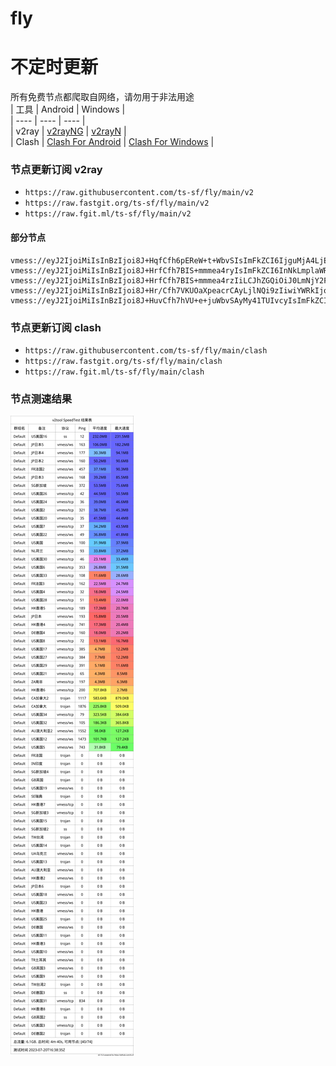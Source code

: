 # fly
# 不定时更新
所有免费节点都爬取自网络，请勿用于非法用途  
|  工具  | Android  | Windows  |  
|  ----  | ----   | ----  |  
| v2ray  | [v2rayNG](https://github.com/2dust/v2rayNG/releases) | [v2rayN](https://github.com/2dust/v2rayN/releases) |  
| Clash  | [Clash For Android](https://github.com/Kr328/ClashForAndroid/releases) | [Clash For Windows](https://github.com/Fndroid/clash_for_windows_pkg/releases) | 
  
### 节点更新订阅  v2ray
- `https://raw.githubusercontent.com/ts-sf/fly/main/v2`  
- `https://raw.fastgit.org/ts-sf/fly/main/v2`  
- `https://raw.fgit.ml/ts-sf/fly/main/v2`  
#### 部分节点  
``` 
vmess://eyJ2IjoiMiIsInBzIjoi8J+HqfCfh6pEReW+t+WbvSIsImFkZCI6IjguMjA4LjEwLjE2OSIsInBvcnQiOiI0NDMiLCJpZCI6IjIzZDI4Y2Q4LWNjZDUtNGI3ZC05Y2NjLTM1ZDUzNTdmNjk5ZiIsImFpZCI6IjAiLCJzY3kiOiJhdXRvIiwibmV0Ijoid3MiLCJ0eXBlIjoibm9uZSIsImhvc3QiOiJNY2ktUmlnaHRlbC10YWxpYS1tb2toYWJlcmF0LmlyYW5jZWxsLWlyYW5jZWxsLndlYnNpdGUiLCJwYXRoIjoiL0BTZXl5ZWRNVEBTZXl5ZWRNVCIsInRscyI6InRscyIsInNuaSI6IiIsInRlc3RfbmFtZSI6IkRF5b635Zu9In0=
vmess://eyJ2IjoiMiIsInBzIjoi8J+HrfCfh7BIS+mmmea4ryIsImFkZCI6InNkLmplaWRpYW4ueHl6IiwicG9ydCI6IjIxOTQ5IiwiaWQiOiI5YThlMjRmNC01MTQyLTQyODItODQ1ZC0yMmJmZmVmYTFjMWIiLCJhaWQiOiIwIiwic2N5IjoiYXV0byIsIm5ldCI6IndzIiwidHlwZSI6Im5vbmUiLCJob3N0IjoidG1zLmRpbmd0YWxrLmNvbSIsInBhdGgiOiIvIiwidGxzIjoiIiwic25pIjoiIiwidGVzdF9uYW1lIjoiSEvpppnmuK8ifQ==
vmess://eyJ2IjoiMiIsInBzIjoi8J+HrfCfh7BIS+mmmea4rzIiLCJhZGQiOiJ0LmNjY2FvLmN5b3UiLCJwb3J0IjoiMTY2MjciLCJpZCI6IjE4OGNmYjZkLWMxOWUtNDZjMC1hNDYyLTdlNDliYjEyYmIzMiIsImFpZCI6IjAiLCJzY3kiOiJhdXRvIiwibmV0Ijoid3MiLCJ0eXBlIjoibm9uZSIsImhvc3QiOiIiLCJwYXRoIjoiLyIsInRscyI6IiIsInNuaSI6IiIsInRlc3RfbmFtZSI6IkhL6aaZ5rivMiJ9
vmess://eyJ2IjoiMiIsInBzIjoi8J+Hr/Cfh7VKUOaXpeacrCAyLjlNQi9zIiwiYWRkIjoiY2ZjZG41LnNhbmZlbmNkbi5uZXQiLCJwb3J0IjoiMjA1MiIsImlkIjoiMGUxMjE1ZTQtYWE3YS00N2FjLWJiZjktMjdiODQ1NjVlZWU1IiwiYWlkIjoiMCIsInNjeSI6ImF1dG8iLCJuZXQiOiJ3cyIsInR5cGUiOiJub25lIiwiaG9zdCI6ImpwNS5zYW5mZW5jZG4yLmNvbSIsInBhdGgiOiIvemgtY24iLCJ0bHMiOiIiLCJzbmkiOiIiLCJ0ZXN0X25hbWUiOiJKUOaXpeacrCJ9
vmess://eyJ2IjoiMiIsInBzIjoi8J+HuvCfh7hVU+e+juWbvSAyMy41TUIvcyIsImFkZCI6ImNmY2RuMi5zYW5mZW5jZG4ubmV0IiwicG9ydCI6IjQ0MyIsImlkIjoiMGUxMjE1ZTQtYWE3YS00N2FjLWJiZjktMjdiODQ1NjVlZWU1IiwiYWlkIjoiMCIsInNjeSI6ImF1dG8iLCJuZXQiOiJ3cyIsInR5cGUiOiJub25lIiwiaG9zdCI6InVzMi5zYW5mZW5jZG4xLmNvbSIsInBhdGgiOiIvemgtY24iLCJ0bHMiOiJ0bHMiLCJzbmkiOiJ1czEuc2FuZmVuY2RuMS5jb20iLCJ0ZXN0X25hbWUiOiJVU+e+juWbvSJ9
```
### 节点更新订阅  clash
- `https://raw.githubusercontent.com/ts-sf/fly/main/clash`  
- `https://raw.fastgit.org/ts-sf/fly/main/clash`  
- `https://raw.fgit.ml/ts-sf/fly/main/clash`  

### 节点测速结果
![image](traffic.png)
